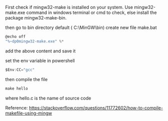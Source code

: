 
First check if mingw32-make is installed on your system. Use mingw32-make.exe command in windows terminal or cmd to check, else install the package mingw32-make-bin.

then go to bin directory default ( C:\MinGW\bin) create new file make.bat

```c
@echo off
"%~dp0mingw32-make.exe" %*
```

add the above content and save it

set the env variable in powershell

```c
$Env:CC="gcc"
```

then compile the file

```c
make hello
```

where hello.c is the name of source code


Reference:
https://stackoverflow.com/questions/11772602/how-to-compile-makefile-using-mingw
